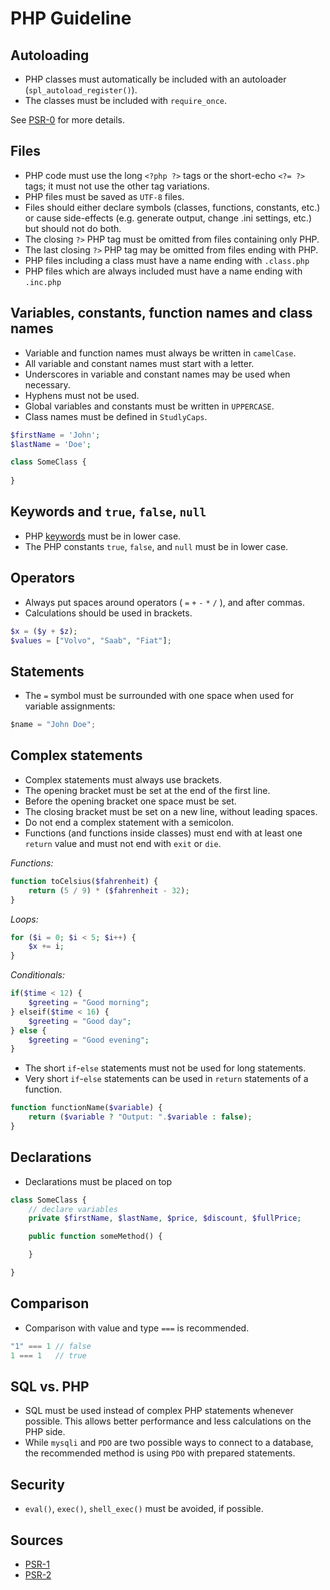 # PHP Guideline

## Autoloading

* PHP classes must automatically be included with an autoloader (`spl_autoload_register()`).
* The classes must be included with `require_once`.

See [PSR-0](https://github.com/php-fig/fig-standards/blob/master/accepted/PSR-0.md) for more details.


## Files

* PHP code must use the long `<?php ?>` tags or the short-echo `<?= ?>` tags; it must not use the other tag variations.
* PHP files must be saved as `UTF-8` files.
* Files should either declare symbols (classes, functions, constants, etc.) or cause side-effects (e.g. generate output, change .ini settings, etc.) but should not do both.
* The closing `?>` PHP tag must be omitted from files containing only PHP.
* The last closing `?>` PHP tag may be omitted from files ending with PHP.
* PHP files including a class must have a name ending with `.class.php`
* PHP files which are always included must have a name ending with `.inc.php`



## Variables, constants, function names and class names

* Variable and function names must always be written in `camelCase`.
* All variable and constant names must start with a letter.
* Underscores in variable and constant names may be used when necessary.
* Hyphens must not be used.
* Global variables and constants must be written in `UPPERCASE`.
* Class names must be defined in `StudlyCaps`.


```php
$firstName = 'John';
$lastName = 'Doe';
```

```php
class SomeClass {
    
}
```

## Keywords and `true`, `false`, `null`

* PHP [keywords](http://php.net/manual/en/reserved.keywords.php) must be in lower case.
* The PHP constants `true`, `false`, and `null` must be in lower case.



## Operators

* Always put spaces around operators ( `=` `+` `-` `*` `/` ), and after commas.
* Calculations should be used in brackets.

```php
$x = ($y + $z);
$values = ["Volvo", "Saab", "Fiat"];
```


## Statements

* The `=` symbol must be surrounded with one space when used for variable assignments:

```javascript
$name = "John Doe";
```


## Complex statements

* Complex statements must always use brackets.
* The opening bracket must be set at the end of the first line.
* Before the opening bracket one space must be set.
* The closing bracket must be set on a new line, without leading spaces.
* Do not end a complex statement with a semicolon.
* Functions (and functions inside classes) must end with at least one `return` value and must not end with `exit` or `die`.

*Functions:*
```php
function toCelsius($fahrenheit) {
    return (5 / 9) * ($fahrenheit - 32);
}
```

*Loops:*
```php
for ($i = 0; $i < 5; $i++) {
    $x += i;
}
```


*Conditionals:*
```php
if($time < 12) {
    $greeting = "Good morning";
} elseif($time < 16) {
    $greeting = "Good day";
} else {
    $greeting = "Good evening";
}
```

* The short `if`-`else` statements must not be used for long statements.
* Very short `if`-`else` statements can be used in `return` statements of a function.

```php
function functionName($variable) {
    return ($variable ? "Output: ".$variable : false);
}
```


## Declarations

* Declarations must be placed on top

```php
class SomeClass {
    // declare variables
    private $firstName, $lastName, $price, $discount, $fullPrice;

    public function someMethod() {

    }

}
```


## Comparison

* Comparison with value and type `===` is recommended.

```php
"1" === 1 // false
1 === 1   // true
```


## SQL vs. PHP

* SQL must be used instead of complex PHP statements whenever possible. This allows better performance and less calculations on the PHP side.
* While `mysqli` and `PDO` are two possible ways to connect to a database, the recommended method is using `PDO` with prepared statements.


## Security

* `eval()`, `exec()`, `shell_exec()` must be avoided, if possible.


## Sources

* [PSR-1](http://www.php-fig.org/psr/psr-1/Guideline.md)
* [PSR-2](http://www.php-fig.org/psr/psr-2/Guideline.md)


